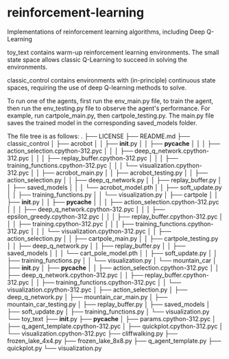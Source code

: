 # reinforcement-learning
Implementations of reinforcement learning algorithms, including Deep Q-Learning

toy_text contains warm-up reinforcement learning environments. The small state space allows classic Q-Learning to succeed in solving the environments.

classic_control contains environments with (in-principle) continuous state spaces, requiring the use of deep Q-learning methods to solve.

To run one of the agents, first run the env_main.py file, to train the agent, then run the env_testing.py file to observe the agent's performance. For example, run cartpole_main.py, then cartpole_testing.py. The main.py file saves the trained model in the corresponding saved_models folder.

The file tree is as follows:
.
├── LICENSE
├── README.md
├── classic_control
│   ├── acrobot
│   │   ├── __init__.py
│   │   ├── __pycache__
│   │   │   ├── action_selection.cpython-312.pyc
│   │   │   ├── deep_q_network.cpython-312.pyc
│   │   │   ├── replay_buffer.cpython-312.pyc
│   │   │   ├── training_functions.cpython-312.pyc
│   │   │   └── visualization.cpython-312.pyc
│   │   ├── acrobot_main.py
│   │   ├── acrobot_testing.py
│   │   ├── action_selection.py
│   │   ├── deep_q_network.py
│   │   ├── replay_buffer.py
│   │   ├── saved_models
│   │   │   └── acrobot_model.pth
│   │   ├── soft_update.py
│   │   ├── training_functions.py
│   │   └── visualization.py
│   ├── cartpole
│   │   ├── __init__.py
│   │   ├── __pycache__
│   │   │   ├── action_selection.cpython-312.pyc
│   │   │   ├── deep_q_network.cpython-312.pyc
│   │   │   ├── epsilon_greedy.cpython-312.pyc
│   │   │   ├── replay_buffer.cpython-312.pyc
│   │   │   ├── training.cpython-312.pyc
│   │   │   ├── training_functions.cpython-312.pyc
│   │   │   └── visualization.cpython-312.pyc
│   │   ├── action_selection.py
│   │   ├── cartpole_main.py
│   │   ├── cartpole_testing.py
│   │   ├── deep_q_network.py
│   │   ├── replay_buffer.py
│   │   ├── saved_models
│   │   │   └── cart_pole_model.pth
│   │   ├── soft_update.py
│   │   ├── training_functions.py
│   │   └── visualization.py
│   └── mountain_car
│       ├── __init__.py
│       ├── __pycache__
│       │   ├── action_selection.cpython-312.pyc
│       │   ├── deep_q_network.cpython-312.pyc
│       │   ├── replay_buffer.cpython-312.pyc
│       │   ├── training_functions.cpython-312.pyc
│       │   └── visualization.cpython-312.pyc
│       ├── action_selection.py
│       ├── deep_q_network.py
│       ├── mountain_car_main.py
│       ├── mountain_car_testing.py
│       ├── replay_buffer.py
│       ├── saved_models
│       ├── soft_update.py
│       ├── training_functions.py
│       └── visualization.py
└── toy_text
    ├── __init__.py
    ├── __pycache__
    │   ├── params.cpython-312.pyc
    │   ├── q_agent_template.cpython-312.pyc
    │   ├── quickplot.cpython-312.pyc
    │   └── visualization.cpython-312.pyc
    ├── cliffwalking.py
    ├── frozen_lake_4x4.py
    ├── frozen_lake_8x8.py
    ├── q_agent_template.py
    ├── quickplot.py
    └── visualization.py